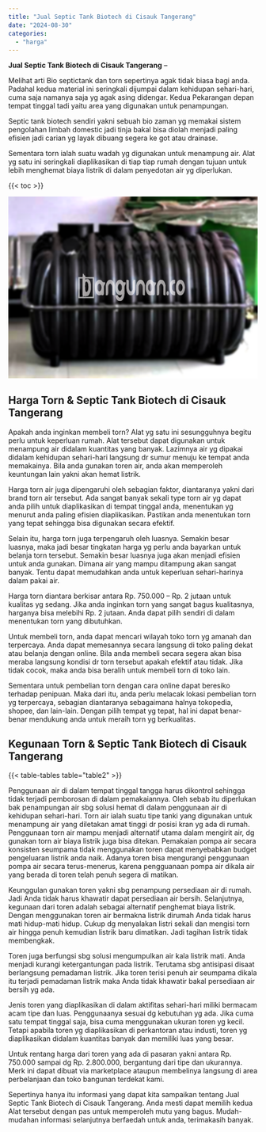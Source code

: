 ```yaml
---
title: "Jual Septic Tank Biotech di Cisauk Tangerang"
date: "2024-08-30"
categories: 
  - "harga"
---
```


**Jual Septic Tank Biotech di Cisauk Tangerang** –

Melihat arti Bio septictank dan torn sepertinya agak tidak biasa bagi anda. Padahal kedua material ini seringkali dijumpai dalam kehidupan sehari-hari, cuma saja namanya saja yg agak asing didengar. Kedua Pekarangan depan tempat tinggal tadi yaitu area yang digunakan untuk penampungan.

Septic tank biotech sendiri yakni sebuah bio zaman yg memakai sistem pengolahan limbah domestic jadi tinja bakal bisa diolah menjadi paling efisien jadi carian yg layak dibuang segera ke got atau drainase.

Sementara torn ialah suatu wadah yg digunakan untuk menampung air. Alat yg satu ini seringkali diaplikasikan di tiap tiap rumah dengan tujuan untuk lebih menghemat biaya listrik di dalam penyedotan air yg diperlukan.

{{< toc >}}

![Jual Septic Tank Biotech di Cisauk Tangerang](/images/jual-bio-septictank-07.png)

## Harga Torn & Septic Tank Biotech di Cisauk Tangerang

Apakah anda inginkan membeli torn? Alat yg satu ini sesungguhnya begitu perlu untuk keperluan rumah. Alat tersebut dapat digunakan untuk menampung air didalam kuantitas yang banyak. Lazimnya air yg dipakai didalam kehidupan sehari-hari langsung dr sumur menuju ke tempat anda memakainya. Bila anda gunakan toren air, anda akan memperoleh keuntungan lain yakni akan hemat listrik.

Harga torn air juga dipengaruhi oleh sebagian faktor, diantaranya yakni dari brand torn air tersebut. Ada sangat banyak sekali type torn air yg dapat anda pilih untuk diaplikasikan di tempat tinggal anda, menentukan yg menurut anda paling efisien diaplikasikan. Pastikan anda menentukan torn yang tepat sehingga bisa digunakan secara efektif.

Selain itu, harga torn juga terpengaruh oleh luasnya. Semakin besar luasnya, maka jadi besar tingkatan harga yg perlu anda bayarkan untuk belanja torn tersebut. Semakin besar luasnya juga akan menjadi efisien untuk anda gunakan. Dimana air yang mampu ditampung akan sangat banyak. Tentu dapat memudahkan anda untuk keperluan sehari-harinya dalam pakai air.

Harga torn diantara berkisar antara Rp. 750.000 – Rp. 2 jutaan untuk kualitas yg sedang. Jika anda inginkan torn yang sangat bagus kualitasnya, harganya bisa melebihi Rp. 2 jutaan. Anda dapat pilih sendiri di dalam menentukan torn yang dibutuhkan.

Untuk membeli torn, anda dapat mencari wilayah toko torn yg amanah dan terpercaya. Anda dapat memesannya secara langsung di toko paling dekat atau belanja dengan online. Bila anda membeli secara segera akan bisa meraba langsung kondisi dr torn tersebut apakah efektif atau tidak. Jika tidak cocok, maka anda bisa beralih untuk membeli torn di toko lain.

Sementara untuk pembelian torn dengan cara online dapat beresiko terhadap penipuan. Maka dari itu, anda perlu melacak lokasi pembelian torn yg terpercaya, sebagian diantaranya sebagaimana halnya tokopedia, shopee, dan lain-lain. Dengan pilih tempat yg tepat, hal ini dapat benar-benar mendukung anda untuk meraih torn yg berkualitas.

## Kegunaan Torn & Septic Tank Biotech di Cisauk Tangerang

{{< table-tables table="table2" >}}

Penggunaan air di dalam tempat tinggal tangga harus dikontrol sehingga tidak terjadi pemborosan di dalam pemakaiannya. Oleh sebab itu diperlukan bak penampungan air sbg solusi hemat di dalam penggunaan air di kehidupan sehari-hari. Torn air ialah suatu tipe tanki yang digunakan untuk menampung air yang diletakan amat tinggi dr posisi kran yg ada di rumah. Penggunaan torn air mampu menjadi alternatif utama dalam mengirit air, dg gunakan torn air biaya listrik juga bisa ditekan. Pemakaian pompa air secara konsisten seumpama tidak menggunakan toren dapat menyebabkan budget pengeluaran listrik anda naik. Adanya toren bisa mengurangi penggunaan pompa air secara terus-menerus, karena pengguanaan pompa air dikala air yang berada di toren telah penuh segera di matikan.

Keunggulan gunakan toren yakni sbg penampung persediaan air di rumah. Jadi Anda tidak harus khawatir dapat persediaan air bersih. Selanjutnya, kegunaan dari toren adalah sebagai alternatif penghemat biaya listrik. Dengan menggunakan toren air bermakna listrik dirumah Anda tidak harus mati hidup-mati hidup. Cukup dg menyalakan listri sekali dan mengisi torn air hingga penuh kemudian listrik baru dimatikan. Jadi tagihan listrik tidak membengkak.

Toren juga berfungsi sbg solusi mengumpulkan air kala listrik mati. Anda menjadi kurangi ketergantungan pada listrik. Terutama sbg antisipasi disaat berlangsung pemadaman listrik. Jika toren terisi penuh air seumpama dikala itu terjadi pemadaman listrik maka Anda tidak khawatir bakal persediaan air bersih yg ada.

Jenis toren yang diaplikasikan di dalam aktifitas sehari-hari miliki bermacam acam tipe dan luas. Penggunaanya sesuai dg kebutuhan yg ada. Jika cuma satu tempat tinggal saja, bisa cuma menggunakan ukuran toren yg kecil. Tetapi apabila toren yg diaplikasikan di perkantoran atau industi, toren yg diaplikasikan didalam kuantitas banyak dan memiliki luas yang besar.

Untuk rentang harga dari toren yang ada di pasaran yakni antara Rp. 750.000 sampai dg Rp. 2.800.000, bergantung dari tipe dan ukurannya. Merk ini dapat dibuat via marketplace ataupun membelinya langsung di area perbelanjaan dan toko bangunan terdekat kami.

Sepertinya hanya itu informasi yang dapat kita sampaikan tentang Jual Septic Tank Biotech di Cisauk Tangerang. Anda mesti dapat memilih kedua Alat tersebut dengan pas untuk memperoleh mutu yang bagus. Mudah-mudahan informasi selanjutnya berfaedah untuk anda, terimakasih banyak.
